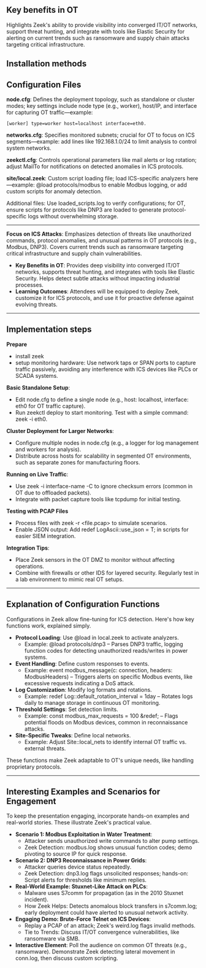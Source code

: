 ## Key benefits in OT
Highlights Zeek's ability to provide visibility into converged IT/OT networks, support threat hunting, and integrate with tools like Elastic Security for alerting on current trends such as ransomware and supply chain attacks targeting critical infrastructure.

## Installation methods


## Configuration Files

**node.cfg**: Defines the deployment topology, such as standalone or cluster modes; key settings include node type (e.g., worker), host/IP, and interface for capturing OT traffic—example: 
```
[worker] type=worker host=localhost interface=eth0.
```


**networks.cfg**: Specifies monitored subnets; crucial for OT to focus on ICS segments—example: add lines like 192.168.1.0/24 to limit analysis to control system networks.

 **zeekctl.cfg**: Controls operational parameters like mail alerts or log rotation; adjust MailTo for notifications on detected anomalies in ICS protocols.

 **site/local.zeek**: Custom script loading file; load ICS-specific analyzers here—example: @load protocols/modbus to enable Modbus logging, or add custom scripts for anomaly detection.

 Additional files: Use loaded_scripts.log to verify configurations; for OT, ensure scripts for protocols like DNP3 are loaded to generate protocol-specific logs without overwhelming storage.

---

**Focus on ICS Attacks**: Emphasizes detection of threats like unauthorized commands, protocol anomalies, and unusual patterns in OT protocols (e.g., Modbus, DNP3). Covers current trends such as ransomware targeting critical infrastructure and supply chain vulnerabilities.

- **Key Benefits in OT**: Provides deep visibility into converged IT/OT networks, supports threat hunting, and integrates with tools like Elastic Security. Helps detect subtle attacks without impacting industrial processes.
- **Learning Outcomes**: Attendees will be equipped to deploy Zeek, customize it for ICS protocols, and use it for proactive defense against evolving threats.

---
## Implementation steps

**Prepare**
- install zeek
- setup monitoring hardware: Use network taps or SPAN ports to capture traffic passively, avoiding any interference with ICS devices like PLCs or SCADA systems.

**Basic Standalone Setup**:
- Edit node.cfg to define a single node (e.g., host: localhost, interface: eth0 for OT traffic capture).
- Run zeekctl deploy to start monitoring. Test with a simple command: zeek -i eth0.

**Cluster Deployment for Larger Networks**:
- Configure multiple nodes in node.cfg (e.g., a logger for log management and workers for analysis).
- Distribute across hosts for scalability in segmented OT environments, such as separate zones for manufacturing floors.

**Running on Live Traffic**:

- Use zeek -i interface-name -C to ignore checksum errors (common in OT due to offloaded packets).
- Integrate with packet capture tools like tcpdump for initial testing.

**Testing with PCAP Files**
- Process files with zeek -r <file.pcap> to simulate scenarios.
- Enable JSON output: Add redef LogAscii::use_json = T; in scripts for easier SIEM integration.

**Integration Tips**:
- Place Zeek sensors in the OT DMZ to monitor without affecting operations.
- Combine with firewalls or other IDS for layered security. Regularly test in a lab environment to mimic real OT setups.

---
## Explanation of Configuration Functions

Configurations in Zeek allow fine-tuning for ICS detection. Here's how key functions work, explained simply.

- **Protocol Loading**: Use @load in local.zeek to activate analyzers.
    - Example: @load protocols/dnp3 – Parses DNP3 traffic, logging function codes for detecting unauthorized reads/writes in power systems.
- **Event Handling**: Define custom responses to events.
    - Example: event modbus_message(c: connection, headers: ModbusHeaders) – Triggers alerts on specific Modbus events, like excessive requests indicating a DoS attack.
- **Log Customization**: Modify log formats and rotations.
    - Example: redef Log::default_rotation_interval = 1day – Rotates logs daily to manage storage in continuous OT monitoring.
- **Threshold Settings**: Set detection limits.
    - Example: const modbus_max_requests = 100 &redef; – Flags potential floods on Modbus devices, common in reconnaissance attacks.
- **Site-Specific Tweaks**: Define local networks.
    - Example: Adjust Site::local_nets to identify internal OT traffic vs. external threats.

These functions make Zeek adaptable to OT's unique needs, like handling proprietary protocols.


---
## Interesting Examples and Scenarios for Engagement

To keep the presentation engaging, incorporate hands-on examples and real-world stories. These illustrate Zeek's practical value.

- **Scenario 1: Modbus Exploitation in Water Treatment**:
    - Attacker sends unauthorized write commands to alter pump settings.
    - Zeek Detection: modbus.log shows unusual function codes; demo pivoting to source IP for quick response.
- **Scenario 2: DNP3 Reconnaissance in Power Grids**:
    - Attacker queries device status repeatedly.
    - Zeek Detection: dnp3.log flags unsolicited responses; hands-on: Script alerts for thresholds like minimum replies.
- **Real-World Example: Stuxnet-Like Attack on PLCs**:
    - Malware uses S7comm for propagation (as in the 2010 Stuxnet incident).
    - How Zeek Helps: Detects anomalous block transfers in s7comm.log; early deployment could have alerted to unusual network activity.
- **Engaging Demo: Brute-Force Telnet on ICS Devices**:
    - Replay a PCAP of an attack; Zeek's weird.log flags invalid methods.
    - Tie to Trends: Discuss IT/OT convergence vulnerabilities, like ransomware via SMB.
- **Interactive Element**: Poll the audience on common OT threats (e.g., ransomware). Demonstrate Zeek detecting lateral movement in conn.log, then discuss custom scripting.